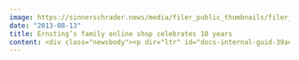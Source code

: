 ```yaml
---
image: https://sinnerschrader.news/media/filer_public_thumbnails/filer_public/30/c7/30c7809a-a6b7-4f69-8218-952d9fcea834/varfoldersdjk8pxf42x64d8fxslz8jcc8fc0000gnttmpzknefu__480x288_q85_crop_subsampling-2_upscale.jpg
date: "2013-08-13"
title: Ernsting’s family online shop celebrates 10 years
content: <div class="newsbody"><p dir="ltr" id="docs-internal-guid-39aedbde-860d-5cff-398e-7d739a2e734c">Family apparel label Ernsting’s family commemorates the success of this sales channel with a community campaign. Create your Famy. Ernsting's family and Commerce Plus creating and developing the idea.</p><p dir="ltr" id="docs-internal-guid-39aedbde-860d-1c76-aada-76cff49839c7">This year marks the 10th anniversary of the Ernsting's family online shop,<a href="http&#58;//www.ernstings-family.de/" target="_blank"> www.ernstings-family.de</a>. The story behind it&#58; In recent years, the shop has evolved into one of the most important sales channels for the Ernsting's family brand. The shop was launched in 2003 with merely eight products. Today the shop ships some 600,000 products per month to online customers.</p><p dir="ltr">Not only has the shop seen positive development as a distribution channel, the online shop has also become known for its customer loyalty activities. Today, the online store maintains a high volume of return customers, customers who order regularly and benefit from special offers and promotions and have a strong identification with the brand world of Ernsting's family. Ernsting’s consistent pursuit of increasing sales and improving customer loyalty has led to the shop’s success. The e-commerce agency Commerce Plus has been supporting the online shop since 2009.</p><p dir="ltr"><a href="http&#58;//aktionen.ernstings-family.de/10-Jahre" target="_blank">http&#58;//aktionen.ernstings-family.de/10-Jahre</a></p><p dir="ltr">Commemorating their 10-year anniversary, together with Commerce Plus the fashion brand has once again come up with a special treat for their customers. From August 12 - 23, shoppers can create a one-of-a-kind Famy community. Commerce Plus developed the so-called “Famy” generator, which customers can use to create a virtual image of their family. "The idea originated as we considered modern digital identification and discovered avatar culture for the campaign. We then directed the concept toward families and created an online tool that is a lot of fun," Daniela Wiegers, Account Manager at Commerce Plus, reflects on the campaign’s development.</p><p dir="ltr">There are many characteristics to choose from, so that users may create detailed avatars, called Famys. From different hairdos to body size and shape to mouth and eye features and of course apparel, a unique Famy may be born. For added enjoyment, the possible combinations are limitless, even a child can sport a moustache. The tool allows every user to design up to seven family members. The campaign involves shoppers in a playful interactive way, integrating them as part of the family. In addition, users may share their Famys over Facebook. All submitted Famys will become part of a unique Famy collage. The continually growing collage will be documented and presented via photos over the course of the campaign. The result will be one big happy family, which anyone can become a part of.</p><p dir="ltr">Employees at Ernsting's family have generated their own Famys which are part of the online community and reveal anecdotes about their daily work. The campaign includes a contest whose first prize is a travel voucher for 4000 euros. Various surprise events will pop up during the campaign to ensure that users actively return to visit the shop. The campaign is being promoted via in-store print ads and via online promotion.</p><p dir="ltr"><a href="http&#58;//www.commerce-plus.com/files/2013/08/Famylaeum_Ernstingsfamily_ComPlus_KeyVisual300dpi.jpg" target="_blank">Download the key visual of the campaign in 300dpi.</a></p></div>
---
```

